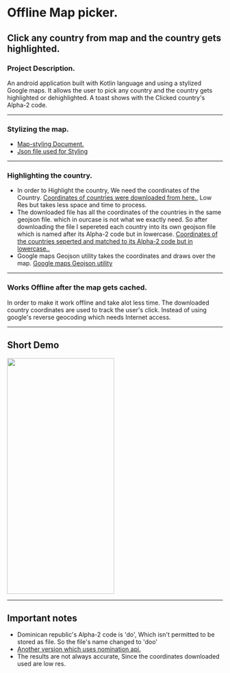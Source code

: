 # Offline Map picker.

## Click any country from map and the country gets highlighted.

### Project Description.

An android application built with Kotlin language and using a stylized Google maps. It allows the user to pick any country and the country gets highlighted or dehighlighted. A toast shows with the Clicked country's Alpha-2 code.

---

### Stylizing the map.
* [Map-styling Document.](https://developers.google.com/maps/documentation/android-sdk/styling)
* [Json file used for Styling](https://github.com/moumen7/Map_picker/blob/master/app/src/main/res/raw/mapstyle.json)

---

### Highlighting the country.
* In order to Highlight the country, We need the coordinates of the Country. [Coordinates of countries were downloaded from here.](https://geojson-maps.ash.ms/), Low Res but takes less space and time to process.
* The downloaded file has all the coordinates of the countries in the same geojson file. which in ourcase is not what we exactly need. So after downloading the file I sepereted each country into its own geojson file which is named after its Alpha-2 code but in lowercase. [Coordinates of the countries seperted and matched to its Alpha-2 code but in lowercase..](https://github.com/moumen7/Map_picker/tree/master/app/src/main/res/raw)
* Google maps Geojson utility takes the coordinates and draws over the map. [Google maps Geojson utility](https://developers.google.com/maps/documentation/android-sdk/utility/geojson)

---

### Works Offline after the map gets cached.
In order to make it work offline and take alot less time. The downloaded country coordinates are used to track the user's click. Instead of using google's reverse geocoding which needs Internet access.

---

## Short Demo
<img src="https://user-images.githubusercontent.com/57041674/119538478-6eaf0600-bd8b-11eb-9cc0-d17827de4c8d.gif" width="250" height="550"/>

---

## Important notes
* Dominican republic's Alpha-2 code is 'do', Which isn't permitted to be stored as file. So the file's name changed to 'doo'
* [Another version which uses nomination api.](https://github.com/moumen7/MapPicker)
* The results are not always accurate, Since the coordinates downloaded used are low res.
